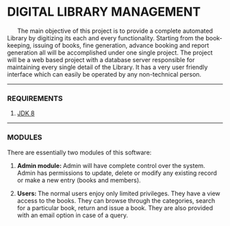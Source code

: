 # DIGITAL LIBRARY MANAGEMENT
&nbsp;&nbsp;&nbsp;&nbsp;&nbsp; The main objective of this project is to provide a complete automated Library by digitizing its each and every functionality. Starting from the book-keeping, issuing of books, fine generation, advance booking and report generation all will be accomplished under one single project. The project will be a web based project with a database server responsible for maintaining every single detail of the Library. It has a very user friendly interface which can easily be operated by any non-technical person.
***
### REQUIREMENTS
1. <a href="https://www.oracle.com/in/java/technologies/javase/javase8-archive-downloads.html" target="_blank">JDK 8</a>
***
### MODULES

There are essentially two modules of this software:

1. <b>Admin module: </b>Admin will have complete control over the system. Admin has permissions to update, delete or modify any existing record or make a new entry (books and members).

2. <b>Users: </b>The normal users enjoy only limited privileges. They have a view access to the books. They can browse through the categories, search for a particular book, return and issue a book. They are also provided with an email option in case of a query.
